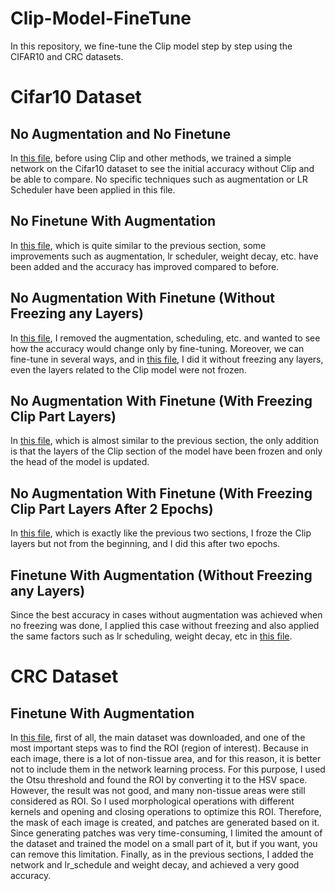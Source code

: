 # Clip-Model-FineTune
In this repository, we fine-tune the Clip model step by step using the CIFAR10 and CRC datasets.

# Cifar10 Dataset
## No Augmentation and No Finetune
In [this file](./Cifar10FineTune/1-NoFineTuneNoAugmentation.ipynb), before using Clip and other methods, we trained a simple network on the Cifar10 dataset to see the initial accuracy without Clip and be able to compare. No specific techniques such as augmentation or LR Scheduler have been applied in this file.
## No Finetune With Augmentation
In [this file](./Cifar10FineTune/2-NoFineTuneWIthAugmentation.ipynb), which is quite similar to the previous section, some improvements such as augmentation, lr scheduler, weight decay, etc. have been added and the accuracy has improved compared to before.
## No Augmentation With Finetune (Without Freezing any Layers)
In [this file](./Cifar10FineTune/3-NoAugmentationWithFineTune.ipynb), I removed the augmentation, scheduling, etc. and wanted to see how the accuracy would change only by fine-tuning. Moreover, we can fine-tune in several ways, and in [this file](./Cifar10FineTune/3-NoAugmentationWithFineTune.ipynb), I did it without freezing any layers, even the layers related to the Clip model were not frozen.
## No Augmentation With Finetune (With Freezing Clip Part Layers)
In [this file](./Cifar10FineTune/4-NoAugmentationWithFineTune.ipynb), which is almost similar to the previous section, the only addition is that the layers of the Clip section of the model have been frozen and only the head of the model is updated.
## No Augmentation With Finetune (With Freezing Clip Part Layers After 2 Epochs)
In [this file](./Cifar10FineTune/5-NoAugmentationWithFineTune.ipynb), which is exactly like the previous two sections, I froze the Clip layers but not from the beginning, and I did this after two epochs.
## Finetune With Augmentation (Without Freezing any Layers)
Since the best accuracy in cases without augmentation was achieved when no freezing was done, I applied this case without freezing and also applied the same factors such as lr scheduling, weight decay, etc in [this file](./Cifar10FineTune/6-FineTuneWithAugmentation.ipynb).
# CRC Dataset
## Finetune With Augmentation
In [this file](./CRCFineTune/NoAugmentationWithFineTune.ipynb), first of all, the main dataset was downloaded, and one of the most important steps was to find the ROI (region of interest). Because in each image, there is a lot of non-tissue area, and for this reason, it is better not to include them in the network learning process. For this purpose, I used the Otsu threshold and found the ROI by converting it to the HSV space. However, the result was not good, and many non-tissue areas were still considered as ROI. So I used morphological operations with different kernels and opening and closing operations to optimize this ROI. Therefore, the mask of each image is created, and patches are generated based on it. Since generating patches was very time-consuming, I limited the amount of the dataset and trained the model on a small part of it, but if you want, you can remove this limitation. Finally, as in the previous sections, I added the network and lr_schedule and weight decay, and achieved a very good accuracy.
